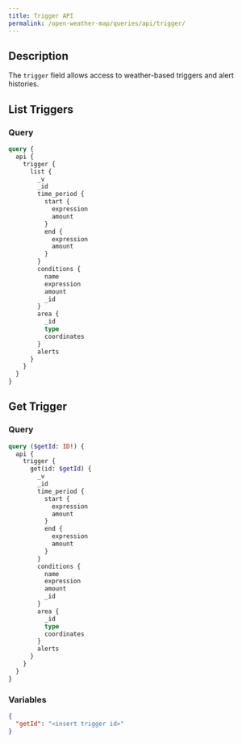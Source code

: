 ```yaml
---
title: Trigger API
permalink: /open-weather-map/queries/api/trigger/
---
```


## Description

The `trigger` field allows access to weather-based triggers and alert histories.

## List Triggers

### Query

```graphql
query {
  api {
    trigger {
      list {
        _v
        _id
        time_period {
          start {
            expression
            amount
          }
          end {
            expression
            amount
          }
        }
        conditions {
          name
          expression
          amount
          _id
        }
        area {
          _id
          type
          coordinates
        }
        alerts
      }
    }
  }
}
```

## Get Trigger

### Query

```graphql
query ($getId: ID!) {
  api {
    trigger {
      get(id: $getId) {
        _v
        _id
        time_period {
          start {
            expression
            amount
          }
          end {
            expression
            amount
          }
        }
        conditions {
          name
          expression
          amount
          _id
        }
        area {
          _id
          type
          coordinates
        }
        alerts
      }
    }
  }
}
```

### Variables

```json
{
  "getId": "<insert trigger id>"
}
```
